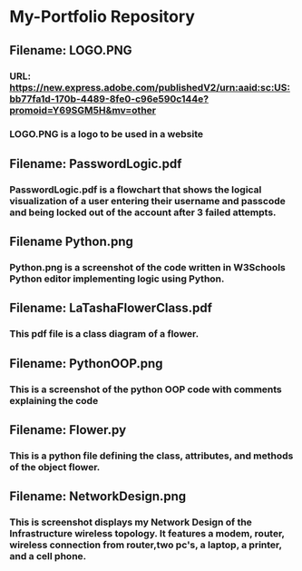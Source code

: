 # My-Portfolio Repository
## Filename: LOGO.PNG 
### URL: https://new.express.adobe.com/publishedV2/urn:aaid:sc:US:bb77fa1d-170b-4489-8fe0-c96e590c144e?promoid=Y69SGM5H&mv=other
### LOGO.PNG is a logo to be used in a website

## Filename: PasswordLogic.pdf
### PasswordLogic.pdf is a flowchart that shows the logical visualization of a user entering their username and passcode and being locked out of the account after 3 failed attempts.

## Filename Python.png
### Python.png is a screenshot of the code written in W3Schools Python editor implementing logic using Python.

## Filename: LaTashaFlowerClass.pdf
### This pdf file is a class diagram of a flower.

## Filename: PythonOOP.png
### This is a screenshot of the python OOP code with comments explaining the code

## Filename: Flower.py
### This is a python file defining the class, attributes, and methods of the object flower.

## Filename: NetworkDesign.png
### This is screenshot displays my Network Design of the Infrastructure wireless topology. It features a modem, router, wireless connection from router,two pc's, a laptop, a printer, and a cell phone.
